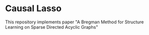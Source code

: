 # Causal Lasso

This repository implements paper "A Bregman Method for Structure Learning on Sparse Directed Acyclic Graphs"
